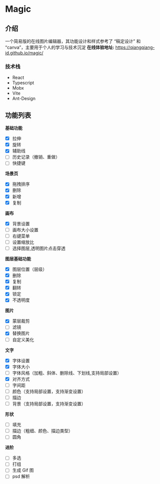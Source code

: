 # Magic

## 介绍

一个简易版的在线图片编辑器，其功能设计和样式参考了 “稿定设计” 和 “canva”，主要用于个人的学习与技术沉淀
**在线体验地址:** https://qiangqiang-id.github.io/magic/

### 技术栈

- React
- Typescript
- Mobx
- Vite
- Ant-Design

## 功能列表

**基础功能**

- [x] 拉伸
- [x] 旋转
- [x] 辅助线
- [ ] 历史记录（撤销、重做）
- [ ] 快捷键

**场景页**

- [x] 拖拽排序
- [x] 删除
- [x] 新增
- [x] 复制

**画布**

- [x] 背景设置
- [ ] 画布大小设置
- [ ] 右键菜单
- [ ] 设置缩放比
- [ ] 选择图层,透明图片点击穿透

**图层基础功能**

- [x] 图层位置（层级）
- [x] 删除
- [x] 复制
- [x] 翻转
- [x] 锁定
- [x] 不透明度

**图片**

- [x] 蒙层裁剪
- [ ] 滤镜
- [x] 替换图片
- [ ] 自定义美化

**文字**

- [x] 字体设置
- [x] 字体大小
- [ ] 字体风格（加粗、斜体、删除线、下划线,支持局部设置）
- [x] 对齐方式
- [ ] 字间距
- [ ] 颜色（支持局部设置，支持渐变设置）
- [ ] 描边
- [ ] 背景（支持局部设置，支持渐变设置）

**形状**

- [ ] 填充
- [ ] 描边（粗细、颜色、描边类型）
- [ ] 圆角

**进阶**

- [ ] 多选
- [ ] 打组
- [ ] 生成 Gif 图
- [ ] psd 解析
